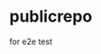 # publicrepo
for e2e test































































































































































































































































































































































































































































































































































































































































































































































































































